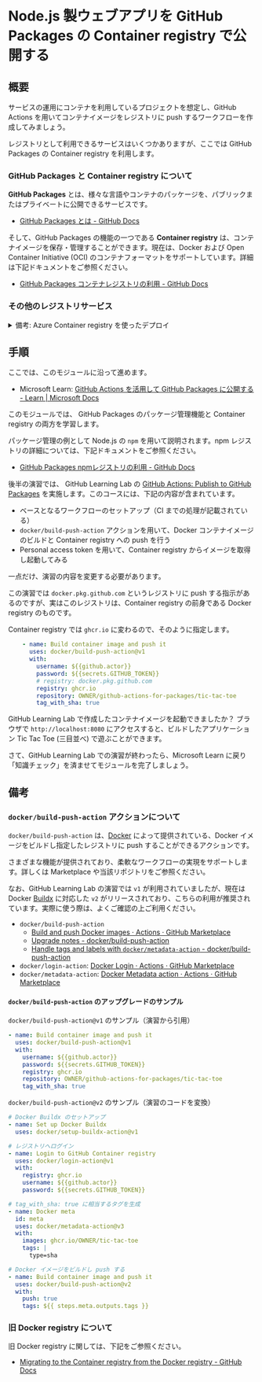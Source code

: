 # Node.js 製ウェブアプリを GitHub Packages の Container registry で公開する

## 概要

サービスの運用にコンテナを利用しているプロジェクトを想定し、GitHub Actions を用いてコンテナイメージをレジストリに push するワークフローを作成してみましょう。

レジストリとして利用できるサービスはいくつかありますが、ここでは GitHub Packages の Container registry を利用します。

### GitHub Packages と Container registry について

**GitHub Packages** とは、様々な言語やコンテナのパッケージを、パブリックまたはプライベートに公開できるサービスです。

- [GitHub Packages とは - GitHub Docs](https://docs.github.com/ja/packages/learn-github-packages/introduction-to-github-packages)

そして、GitHub Packages の機能の一つである **Container registry** は、コンテナイメージを保存・管理することができます。現在は、Docker および Open Container Initiative (OCI) のコンテナフォーマットをサポートしています。詳細は下記ドキュメントをご参照ください。

- [GitHub Packages コンテナレジストリの利用 - GitHub Docs](https://docs.github.com/ja/packages/working-with-a-github-packages-registry/working-with-the-container-registry)

### その他のレジストリサービス

<details><summary>備考: Azure Container registry を使ったデプロイ</summary>
<p>

なお、Microsoft Azure の Azure Container registry と Azure Web Apps を利用したデプロイを知りたい方は、こちらの Microsoft Learn のモジュール[GitHub Actions を使ったアプリケーションのビルドと Azure へのデプロイ](https://docs.microsoft.com/ja-jp/learn/modules/github-actions-cd/) がおすすめです。

</p>
</details>

## 手順

ここでは、このモジュールに沿って進めます。

- Microsoft Learn: [GitHub Actions を活用して GitHub Packages に公開する - Learn | Microsoft Docs](https://docs.microsoft.com/ja-jp/learn/modules/github-actions-packages/)

このモジュールでは、 GitHub Packages のパッケージ管理機能と Container registry の両方を学習します。

パッケージ管理の例として Node.js の `npm` を用いて説明されます。npm レジストリの詳細については、下記ドキュメントをご参照ください。

- [GitHub Packages npmレジストリの利用 - GitHub Docs](https://docs.github.com/ja/packages/working-with-a-github-packages-registry/working-with-the-npm-registry)

後半の演習では、 GitHub Learning Lab の [GitHub Actions: Publish to GitHub Packages](https://lab.github.com/githubtraining/github-actions:-publish-to-github-packages) を実施します。このコースには、下記の内容が含まれています。

- ベースとなるワークフローのセットアップ（CI までの処理が記載されている）
- `docker/build-push-action` アクションを用いて、Docker コンテナイメージのビルドと Container registry への push を行う
- Personal access token を用いて、Container registry からイメージを取得し起動してみる

一点だけ、演習の内容を変更する必要があります。

この演習では `docker.pkg.github.com` というレジストリに push する指示があるのですが、実はこのレジストリは、Container registry の前身である Docker registry のものです。

Container registry では `ghcr.io` に変わるので、そのように指定します。

```yml
    - name: Build container image and push it
      uses: docker/build-push-action@v1
      with:
        username: ${{github.actor}}
        password: ${{secrets.GITHUB_TOKEN}}
        # registry: docker.pkg.github.com
        registry: ghcr.io
        repository: OWNER/github-actions-for-packages/tic-tac-toe
        tag_with_sha: true
```

GitHub Learning Lab で作成したコンテナイメージを起動できましたか？ ブラウザで `http://localhost:8080` にアクセスすると、ビルドしたアプリケーション Tic Tac Toe (三目並べ) で遊ぶことができます。

さて、GitHub Learning Lab での演習が終わったら、Microsoft Learn に戻り「知識チェック」を済ませてモジュールを完了しましょう。

## 備考

### `docker/build-push-action` アクションについて

`docker/build-push-action` は、[Docker](https://github.com/docker) によって提供されている、Docker イメージをビルドし指定したレジストリに push することができるアクションです。

さまざまな機能が提供されており、柔軟なワークフローの実現をサポートします。詳しくは Marketplace や当該リポジトリをご参照ください。

なお、GitHub Learning Lab の演習では `v1` が利用されていましたが、現在は Docker [Buildx](https://github.com/docker/buildx) に対応した `v2` がリリースされており、こちらの利用が推奨されています。実際に使う際は、よくご確認の上ご利用ください。

- `docker/build-push-action`
  - [Build and push Docker images · Actions · GitHub Marketplace](https://github.com/marketplace/actions/build-and-push-docker-images)
  - [Upgrade notes - docker/build-push-action](https://github.com/docker/build-push-action/blob/master/UPGRADE.md)
  - [Handle tags and labels with `docker/metadata-action` - docker/build-push-action](https://github.com/docker/build-push-action/blob/master/docs/advanced/tags-labels.md)
- `docker/login-action`: [Docker Login · Actions · GitHub Marketplace](https://github.com/marketplace/actions/docker-login)
- `docker/metadata-action`: [Docker Metadata action · Actions · GitHub Marketplace](https://github.com/marketplace/actions/docker-metadata-action)

#### `docker/build-push-action` のアップグレードのサンプル

`docker/build-push-action@v1` のサンプル（演習から引用）
```yml
- name: Build container image and push it
  uses: docker/build-push-action@v1
  with:
    username: ${{github.actor}}
    password: ${{secrets.GITHUB_TOKEN}}
    registry: ghcr.io
    repository: OWNER/github-actions-for-packages/tic-tac-toe
    tag_with_sha: true
```

`docker/build-push-action@v2` のサンプル（演習のコードを変換）
```yml
# Docker Buildx のセットアップ
- name: Set up Docker Buildx
  uses: docker/setup-buildx-action@v1

# レジストリへログイン
- name: Login to GitHub Container registry
  uses: docker/login-action@v1
  with:
    registry: ghcr.io
    username: ${{github.actor}}
    password: ${{secrets.GITHUB_TOKEN}}

# tag_with_sha: true に相当するタグを生成
- name: Docker meta
  id: meta
  uses: docker/metadata-action@v3
  with:
    images: ghcr.io/OWNER/tic-tac-toe
    tags: |
      type=sha

# Docker イメージをビルドし push する
- name: Build container image and push it
  uses: docker/build-push-action@v2
  with:
    push: true
    tags: ${{ steps.meta.outputs.tags }}
```

### 旧 Docker registry について

旧 Docker registry に関しては、下記をご参照ください。

- [Migrating to the Container registry from the Docker registry - GitHub Docs](https://docs.github.com/en/packages/working-with-a-github-packages-registry/migrating-to-the-container-registry-from-the-docker-registry)
